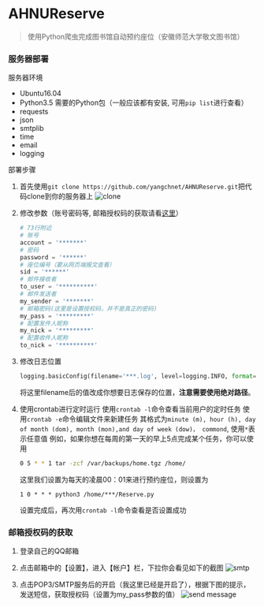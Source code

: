 # AHNUReserve
> 使用Python爬虫完成图书馆自动预约座位（安徽师范大学敬文图书馆）

### 服务器部署
服务器环境
* Ubuntu16.04
* Python3.5
需要的Python包（一般应该都有安装, 可用```pip list```进行查看）
* requests
* json
* smtplib
* time
* email
* logging

部署步骤
1. 首先使用```git clone https://github.com/yangchnet/AHNUReserve.git```把代码clone到你的服务器上
    ![clone](https://github.com/yangchnet/AHNUReserve/blob/master/img/clone.png?raw=true)

2. 修改参数（账号密码等, 邮箱授权码的获取请看[这里](#邮箱授权码的获取)）
    ```Python
    # 73行附近
    # 账号
    account = '*******'
    # 密码
    password = '******'
    # 座位编号（要从网页端报文查看）
    sid = '******'
    # 邮件接收者
    to_user = '**********'
    # 邮件发送者
    my_sender = '*******'
    # 邮箱密码(这里是设置授权码，并不是真正的密码)
    my_pass = '*********'
    # 配置发件人昵称
    my_nick = '*********'
    # 配置收件人昵称
    to_nick = '**********'
    ```
3. 修改日志位置
    ```Python
    logging.basicConfig(filename='***.log', level=logging.INFO, format=' %(asctime)s - %(levelname)s- %(message)s')
    ```
    将这里filename后的值改成你想要日志保存的位置，**注意需要使用绝对路径**。
3. 使用crontab进行定时运行
    使用```crontab -l```命令查看当前用户的定时任务
    使用```crontab -e```命令编辑文件来新建任务
    其格式为```minute (m), hour (h), day of month (dom), month (mon),and day of week (dow)， commond```, 使用```*```表示任意值
    例如，如果你想在每周的第一天的早上5点完成某个任务，你可以使用  
    ```bash
    0 5 * * 1 tar -zcf /var/backups/home.tgz /home/
    ```
    这里我们设置为每天的凌晨00：01来进行预约座位，则设置为
    ```
    1 0 * * * python3 /home/***/Reserve.py
    ```
    设置完成后，再次用```crontab -l```命令查看是否设置成功
    
### 邮箱授权码的获取  
1. 登录自己的QQ邮箱

2. 点击邮箱中的【设置】，进入【帐户】栏，下拉你会看见如下的截图
    ![smtp](https://github.com/yangchnet/AHNUReserve/blob/master/img/smtp.png?raw=true)
3. 点击POP3/SMTP服务后的开启（我这里已经是开启了），根据下图的提示，发送短信，获取授权码（设置为my_pass参数的值）
    ![send message](https://github.com/yangchnet/AHNUReserve/blob/master/img/message.png?raw=true)
    
